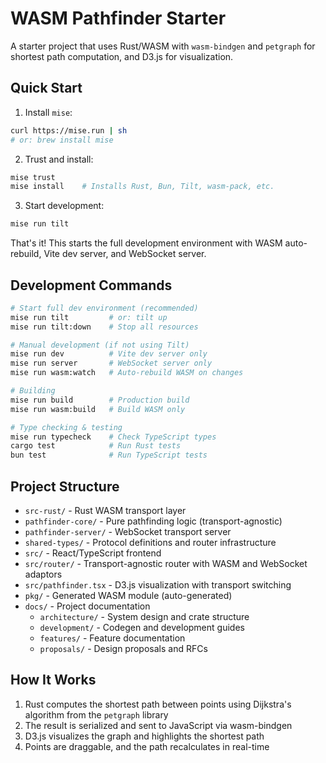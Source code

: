 # WASM Pathfinder Starter

A starter project that uses Rust/WASM with `wasm-bindgen` and `petgraph` for shortest path computation, and D3.js for visualization.

## Quick Start

1. Install `mise`:
```bash
curl https://mise.run | sh
# or: brew install mise
```

2. Trust and install:
```bash
mise trust
mise install    # Installs Rust, Bun, Tilt, wasm-pack, etc.
```

3. Start development:
```bash
mise run tilt
```

That's it! This starts the full development environment with WASM auto-rebuild, Vite dev server, and WebSocket server.

## Development Commands

```bash
# Start full dev environment (recommended)
mise run tilt         # or: tilt up
mise run tilt:down    # Stop all resources

# Manual development (if not using Tilt)
mise run dev          # Vite dev server only
mise run server       # WebSocket server only
mise run wasm:watch   # Auto-rebuild WASM on changes

# Building
mise run build        # Production build
mise run wasm:build   # Build WASM only

# Type checking & testing
mise run typecheck    # Check TypeScript types
cargo test            # Run Rust tests
bun test              # Run TypeScript tests
```

## Project Structure

- `src-rust/` - Rust WASM transport layer
- `pathfinder-core/` - Pure pathfinding logic (transport-agnostic)
- `pathfinder-server/` - WebSocket transport server
- `shared-types/` - Protocol definitions and router infrastructure
- `src/` - React/TypeScript frontend
- `src/router/` - Transport-agnostic router with WASM and WebSocket adaptors
- `src/pathfinder.tsx` - D3.js visualization with transport switching
- `pkg/` - Generated WASM module (auto-generated)
- `docs/` - Project documentation
  - `architecture/` - System design and crate structure
  - `development/` - Codegen and development guides
  - `features/` - Feature documentation
  - `proposals/` - Design proposals and RFCs

## How It Works

1. Rust computes the shortest path between points using Dijkstra's algorithm from the `petgraph` library
2. The result is serialized and sent to JavaScript via wasm-bindgen
3. D3.js visualizes the graph and highlights the shortest path
4. Points are draggable, and the path recalculates in real-time
